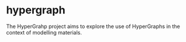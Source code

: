 # hypergraph

The HyperGrahp project aims to explore the use of HyperGraphs in the context of modelling materials. 

